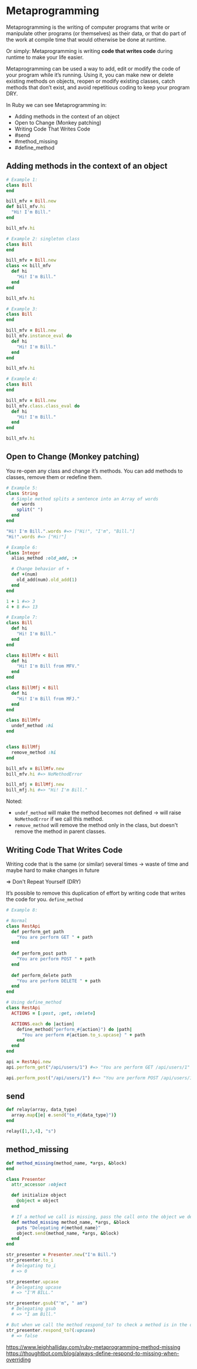 # Metaprogramming
Metaprogramming is the writing of computer programs that write or manipulate other programs (or themselves) as their data, or that do part of the work at compile time that would otherwise be done at runtime.

Or simply: Metaprogramming is writing **code that writes code** during runtime to make your life easier.

Metaprogramming can be used a way to add, edit or modify the code of your program while it’s running. Using it, you can make new or delete existing methods on objects, reopen or modify existing classes, catch methods that don’t exist, and avoid repetitious coding to keep your program DRY.

In Ruby we can see Metaprogramming in:
- Adding methods in the context of an object
- Open to Change (Monkey patching)
- Writing Code That Writes Code
- #send
- #method_missing
- #define_method

## Adding methods in the context of an object
```ruby
# Example 1:
class Bill
end

bill_mfv = Bill.new
def bill_mfv.hi 
  "Hi! I'm Bill."
end

bill_mfv.hi
```

```ruby
# Example 2: singleton class
class Bill
end

bill_mfv = Bill.new
class << bill_mfv
  def hi 
    "Hi! I'm Bill."
  end
end

bill_mfv.hi
```

```ruby
# Example 3:
class Bill
end

bill_mfv = Bill.new
bill_mfv.instance_eval do
  def hi
    "Hi! I'm Bill."
  end
end

bill_mfv.hi
```

```ruby
# Example 4:
class Bill
end

bill_mfv = Bill.new
bill_mfv.class.class_eval do
  def hi
    "Hi! I'm Bill."
  end
end

bill_mfv.hi
```

## Open to Change (Monkey patching)
You re-open any class and change it’s methods. You can add methods to classes, remove them or redefine them.
```ruby
# Example 5:
class String
  # Simple method splits a sentence into an Array of words
  def words
    split(" ")
  end
end

"Hi! I'm Bill.".words #=> ["Hi!", "I'm", "Bill."]
"Hi!".words #=> ["Hi!"]
```

```ruby
# Example 6:
class Integer
  alias_method :old_add, :+

  # Change behavior of +
  def +(num)
    old_add(num).old_add(1)
  end
end

1 + 1 #=> 3
4 + 8 #=> 13
```

```ruby
# Example 7:
class Bill
  def hi
    "Hi! I'm Bill."
  end
end

class BillMfv < Bill
  def hi
    "Hi! I'm Bill from MFV."
  end
end

class BillMfj < Bill
  def hi
    "Hi! I'm Bill from MFJ."
  end
end

class BillMfv
  undef_method :hi
end


class BillMfj
  remove_method :hi
end

bill_mfv = BillMfv.new
bill_mfv.hi #=> NoMethodError

bill_mfj = BillMfj.new
bill_mfj.hi #=> "Hi! I'm Bill."
```

Noted:
- `undef_method` will make the method becomes not defined -> will raise `NoMethodError` if we call this method.
- `remove_method` will remove the method only in the class, but doesn't remove the method in parent classes.

## Writing Code That Writes Code
Writing code that is the same (or similar) several times -> waste of time and maybe hard to make changes in future

=> Don't Repeat Yourself (DRY)

It’s possible to remove this duplication of effort by writing code that writes the code for you.
`define_method`
```ruby
# Example 8:

# Normal
class RestApi
  def perform_get path
    "You are perform GET " + path
  end
  
  def perform_post path
    "You are perform POST " + path
  end
  
  def perform_delete path
    "You are perform DELETE " + path
  end
end

# Using define_method
class RestApi
  ACTIONS = [:post, :get, :delete]

  ACTIONS.each do |action|
    define_method("perform_#{action}") do |path|
      "You are perform #{action.to_s.upcase} " + path
    end
  end
end

api = RestApi.new
api.perform_get("/api/users/1") #=> "You are perform GET /api/users/1"

api.perform_post("/api/users/1") #=> "You are perform POST /api/users/1"
```


## send
```ruby
def relay(array, data_type)
  array.map{|e| e.send("to_#{data_type}")}
end

relay([1,3,4], "s")
```
## method_missing
```ruby
def method_missing(method_name, *args, &block)
end
```

```ruby
class Presenter
  attr_accessor :object

  def initialize object
    @object = object
  end

  # If a method we call is missing, pass the call onto the object we delegate to.
  def method_missing method_name, *args, &block
    puts "Delegating #{method_name}"
    object.send(method_name, *args, &block)
  end
end

str_presenter = Presenter.new("I'm Bill.")
str_presenter.to_i
  # Delegating to_i
  # => 0

str_presenter.upcase
  # Delegating upcase
  # => "I'M BILL."

str_presenter.gsub("'m", " am")
  # Delegating gsub
  # => "I am Bill."

# But when we call the method respond_to? to check a method is in the object or not.
str_presenter.respond_to?(:upcase)
  # => false
```


https://www.leighhalliday.com/ruby-metaprogramming-method-missing
https://thoughtbot.com/blog/always-define-respond-to-missing-when-overriding
